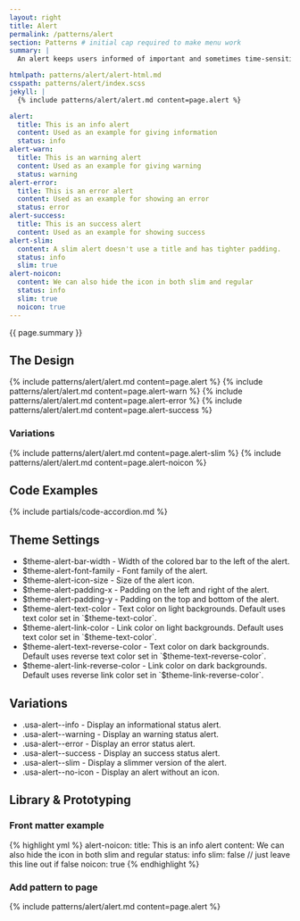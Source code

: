 ```yaml
---
layout: right
title: Alert
permalink: /patterns/alert
section: Patterns # initial cap required to make menu work
summary: |
  An alert keeps users informed of important and sometimes time-sensitive changes.

htmlpath: patterns/alert/alert-html.md
csspath: patterns/alert/index.scss
jekyll: |
  {% include patterns/alert/alert.md content=page.alert %}

alert:
  title: This is an info alert
  content: Used as an example for giving information
  status: info
alert-warn:
  title: This is an warning alert
  content: Used as an example for giving warning
  status: warning
alert-error:
  title: This is an error alert
  content: Used as an example for showing an error
  status: error
alert-success:
  title: This is an success alert
  content: Used as an example for showing success
alert-slim:
  content: A slim alert doesn't use a title and has tighter padding.
  status: info
  slim: true
alert-noicon:
  content: We can also hide the icon in both slim and regular
  status: info
  slim: true
  noicon: true
---
```


{{ page.summary }}

## The Design
{% include patterns/alert/alert.md content=page.alert %}
{% include patterns/alert/alert.md content=page.alert-warn %}
{% include patterns/alert/alert.md content=page.alert-error %}
{% include patterns/alert/alert.md content=page.alert-success %}

### Variations
{% include patterns/alert/alert.md content=page.alert-slim %}
{% include patterns/alert/alert.md content=page.alert-noicon %}

## Code Examples
{% include partials/code-accordion.md %}

## Theme Settings
- $theme-alert-bar-width - Width of the colored bar to the left of the alert.
- $theme-alert-font-family - Font family of the alert.
- $theme-alert-icon-size - Size of the alert icon.
- $theme-alert-padding-x - Padding on the left and right of the alert.
- $theme-alert-padding-y - Padding on the top and bottom of the alert.
- $theme-alert-text-color - Text color on light backgrounds. Default uses text color set in `$theme-text-color`.
- $theme-alert-link-color - Link color on light backgrounds. Default uses text color set in `$theme-text-color`.
- $theme-alert-text-reverse-color - Text color on dark backgrounds. Default uses reverse text color set in `$theme-text-reverse-color`.
- $theme-alert-link-reverse-color  - Link color on dark backgrounds. Default uses reverse link color set in `$theme-link-reverse-color`.
  
## Variations
- .usa-alert--info - Display an informational status alert.
- .usa-alert--warning - Display an warning status alert.
- .usa-alert--error - Display an error status alert.
- .usa-alert--success - Display an success status alert.
- .usa-alert--slim - Display a slimmer version of the alert.
- .usa-alert--no-icon - Display an alert without an icon.

## Library & Prototyping

### Front matter example
{% highlight yml %}
alert-noicon:
  title: This is an info alert
  content: We can also hide the icon in both slim and regular
  status: info
  slim: false // just leave this line out if false
  noicon: true
{% endhighlight %}

### Add pattern to page
{% include patterns/alert/alert.md content=page.alert %}